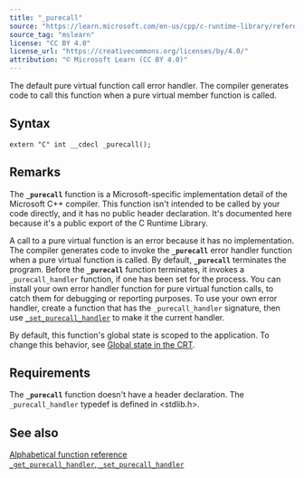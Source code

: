 ```yaml
---
title: "_purecall"
source: "https://learn.microsoft.com/en-us/cpp/c-runtime-library/reference/purecall?view=msvc-170"
source_tag: "mslearn"
license: "CC BY 4.0"
license_url: "https://creativecommons.org/licenses/by/4.0/"
attribution: "© Microsoft Learn (CC BY 4.0)"
---
```

The default pure virtual function call error handler. The compiler generates code to call this function when a pure virtual member function is called.

## Syntax

```
extern "C" int __cdecl _purecall();
```

## Remarks

The **`_purecall`** function is a Microsoft-specific implementation detail of the Microsoft C++ compiler. This function isn't intended to be called by your code directly, and it has no public header declaration. It's documented here because it's a public export of the C Runtime Library.

A call to a pure virtual function is an error because it has no implementation. The compiler generates code to invoke the **`_purecall`** error handler function when a pure virtual function is called. By default, **`_purecall`** terminates the program. Before the **`_purecall`** function terminates, it invokes a `_purecall_handler` function, if one has been set for the process. You can install your own error handler function for pure virtual function calls, to catch them for debugging or reporting purposes. To use your own error handler, create a function that has the `_purecall_handler` signature, then use [`_set_purecall_handler`](https://learn.microsoft.com/en-us/cpp/c-runtime-library/reference/get-purecall-handler-set-purecall-handler?view=msvc-170) to make it the current handler.

By default, this function's global state is scoped to the application. To change this behavior, see [Global state in the CRT](https://learn.microsoft.com/en-us/cpp/c-runtime-library/global-state?view=msvc-170).

## Requirements

The **`_purecall`** function doesn't have a header declaration. The `_purecall_handler` typedef is defined in <stdlib.h>.

## See also

[Alphabetical function reference](https://learn.microsoft.com/en-us/cpp/c-runtime-library/reference/crt-alphabetical-function-reference?view=msvc-170)  
[`_get_purecall_handler`, `_set_purecall_handler`](https://learn.microsoft.com/en-us/cpp/c-runtime-library/reference/get-purecall-handler-set-purecall-handler?view=msvc-170)